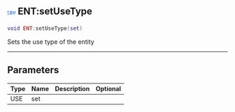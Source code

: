 ## ![server](.gitbook/assets/server.png) ENT:setUseType


```lua
void ENT:setUseType(set)
```

Sets the use type of the entity


------
## Parameters

| Type   | Name | Description              | Optional |
| ------ | ---- | ------------------------ | -------: |
| USE | set |  |  |


